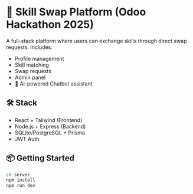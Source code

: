 # 🧠 Skill Swap Platform (Odoo Hackathon 2025)

A full-stack platform where users can exchange skills through direct swap requests. Includes:

- Profile management
- Skill matching
- Swap requests
- Admin panel
- 🤖 AI-powered Chatbot assistant

## 🛠️ Stack
- React + Tailwind (Frontend)
- Node.js + Express (Backend)
- SQLite/PostgreSQL + Prisma
- JWT Auth

## 📦 Getting Started

```bash
cd server
npm install
npm run dev

